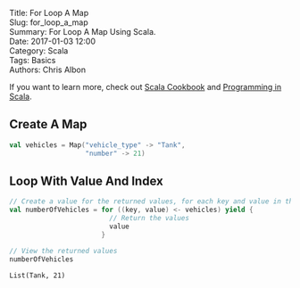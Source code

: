 Title: For Loop A Map   
Slug: for_loop_a_map       
Summary: For Loop A Map Using Scala.  
Date: 2017-01-03 12:00  
Category: Scala  
Tags: Basics  
Authors: Chris Albon

If you want to learn more, check out [Scala Cookbook](http://amzn.to/2lxbrxN) and [Programming in Scala](http://amzn.to/2lEtsLt).

## Create A Map


```scala
val vehicles = Map("vehicle_type" -> "Tank",
                   "number" -> 21)
```

## Loop With Value And Index


```scala
// Create a value for the returned values, for each key and value in the map,
val numberOfVehicles = for ((key, value) <- vehicles) yield {
                         // Return the values
                         value
                       }
```


```scala
// View the returned values
numberOfVehicles
```




    List(Tank, 21)
